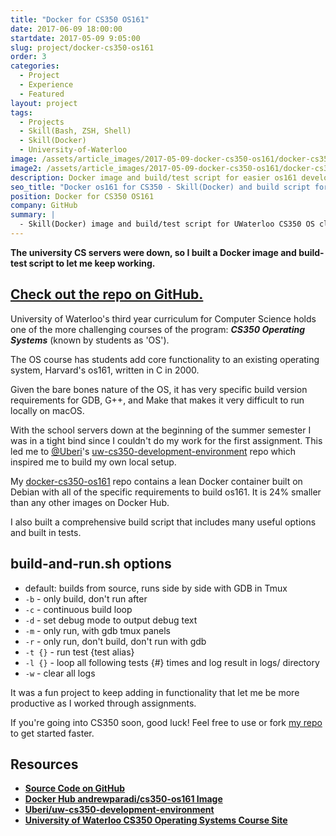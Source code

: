 ```yaml
---
title: "Docker for CS350 OS161"
date: 2017-06-09 18:00:00
startdate: 2017-05-09 9:05:00
slug: project/docker-cs350-os161
order: 3
categories:
  - Project
  - Experience
  - Featured
layout: project
tags:
  - Projects
  - Skill(Bash, ZSH, Shell)
  - Skill(Docker)
  - University-of-Waterloo
image: /assets/article_images/2017-05-09-docker-cs350-os161/docker-cs350-os161-2000c.png
image2: /assets/article_images/2017-05-09-docker-cs350-os161/docker-cs350-os161-1000c.png
description: Docker image and build/test script for easier os161 development for University of Waterloo CS350 Operating Systems class
seo_title: "Docker os161 for CS350 - Skill(Docker) and build script for os161 | Andrew Paradi Alexander"
position: Docker for CS350 OS161
company: GitHub
summary: |
  - Skill(Docker) image and build/test script for UWaterloo CS350 OS class
---
```


**The university CS servers were down, so I built a Docker image and build-test script to let me keep working.**

## [Check out the repo on GitHub.](https://github.com/adrw/docker-cs350-os161)

University of Waterloo's third year curriculum for Computer Science holds one of the more challenging courses of the program: **_CS350 Operating Systems_** (known by students as 'OS').

The OS course has students add core functionality to an existing operating system, Harvard's os161, written in C in 2000.

Given the bare bones nature of the OS, it has very specific build version requirements for GDB, G++, and Make that makes it very difficult to run locally on macOS.

With the school servers down at the beginning of the summer semester I was in a tight bind since I couldn't do my work for the first assignment. This led me to [@Uberi](https://github.com/Uberi)'s [uw-cs350-development-environment](https://github.com/Uberi/uw-cs350-development-environment) repo which inspired me to build my own local setup.

My [docker-cs350-os161](https://github.com/adrw/docker-cs350-os161) repo contains a lean Docker container built on Debian with all of the specific requirements to build os161. It is 24% smaller than any other images on Docker Hub.

I also built a comprehensive build script that includes many useful options and built in tests.

## build-and-run.sh options

- default: builds from source, runs side by side with GDB in Tmux
- `-b` - only build, don't run after
- `-c` - continuous build loop
- `-d` - set debug mode to output debug text
- `-m` - only run, with gdb tmux panels
- `-r` - only run, don't build, don't run with gdb
- `-t {}` - run test {test alias}
- `-l {}` - loop all following tests {#} times and log result in logs/ directory
- `-w` - clear all logs

It was a fun project to keep adding in functionality that let me be more productive as I worked through assignments.

If you're going into CS350 soon, good luck! Feel free to use or fork [my repo](https://github.com/adrw/docker-cs350-os161) to get started faster.

## Resources

- [**Source Code on GitHub**](https://github.com/adrw/docker-os161)
- [**Docker Hub andrewparadi/cs350-os161 Image**](https://hub.docker.com/r/andrewparadi/cs350-os161/)
- [**Uberi/uw-cs350-development-environment**](https://github.com/Uberi/uw-cs350-development-environment)
- [**University of Waterloo CS350 Operating Systems Course Site**](https://www.student.cs.uwaterloo.ca/~cs350/)
